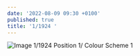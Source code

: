 ```yaml
---
date: '2022-08-09 09:30 +0100'
published: true
title: '1/1924 '
---
```

![Image 1/1924 Position 1/ Colour Scheme 1]({{site.baseurl}}/https://lh3.googleusercontent.com/PWSwxdx5cLad7kSMwS9nBXySSZ6pXoFA0JeDjgTHhdhOB5QjFz7p2NkczfOmBrzK3FiU_RtG9h7J_HRf-tKyq9EpBND8kUiu28AuVfA=s0)

